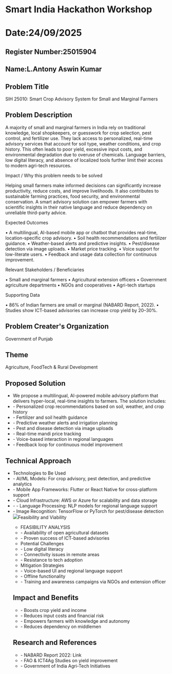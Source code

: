 # Smart India Hackathon Workshop
# Date:24/09/2025
## Register Number:25015904
## Name:L.Antony Aswin Kumar
## Problem Title
SIH 25010: Smart Crop Advisory System for Small and Marginal Farmers
## Problem Description
A majority of small and marginal farmers in India rely on traditional knowledge, local shopkeepers, or guesswork for crop selection, pest control, and fertilizer use. They lack access to personalized, real-time advisory services that account for soil type, weather conditions, and crop history. This often leads to poor yield, excessive input costs, and environmental degradation due to overuse of chemicals. Language barriers, low digital literacy, and absence of localized tools further limit their access to modern agri-tech resources.

Impact / Why this problem needs to be solved

Helping small farmers make informed decisions can significantly increase productivity, reduce costs, and improve livelihoods. It also contributes to sustainable farming practices, food security, and environmental conservation. A smart advisory solution can empower farmers with scientific insights in their native language and reduce dependency on unreliable third-party advice.

Expected Outcomes

• A multilingual, AI-based mobile app or chatbot that provides real-time, location-specific crop advisory.
• Soil health recommendations and fertilizer guidance.
• Weather-based alerts and predictive insights.
• Pest/disease detection via image uploads.
• Market price tracking.
• Voice support for low-literate users.
• Feedback and usage data collection for continuous improvement.

Relevant Stakeholders / Beneficiaries

• Small and marginal farmers
• Agricultural extension officers
• Government agriculture departments
• NGOs and cooperatives
• Agri-tech startups

Supporting Data

• 86% of Indian farmers are small or marginal (NABARD Report, 2022).
• Studies show ICT-based advisories can increase crop yield by 20–30%.

## Problem Creater's Organization
Government of Punjab

## Theme
Agriculture, FoodTech & Rural Development

## Proposed Solution
<ul><li>
We propose a multilingual, AI-powered mobile advisory platform that delivers hyper-local, real-time insights to farmers. The solution includes:
<li>- Personalized crop recommendations based on soil, weather, and crop history</li>
<li>- Fertilizer and soil health guidance</li>
<li>- Predictive weather alerts and irrigation planning</li>
<li>- Pest and disease detection via image uploads</li>
<li>- Real-time mandi price tracking</li>
<li>- Voice-based interaction in regional languages</li>
<li>- Feedback loop for continuous model improvement</li>
</ul>

## Technical Approach
<ul><li>Technologies to Be Used</li>
<li>- AI/ML Models: For crop advisory, pest detection, and predictive analytics</li>
<li>- Mobile App Frameworks: Flutter or React Native for cross-platform support</li>
<li>- Cloud Infrastructure: AWS or Azure for scalability and data storage</li>
<li>- - Language Processing: NLP models for regional language support</li>
<li>- Image Recognition: TensorFlow or PyTorch for pest/disease detection</li>
<img src ="SIH-25010/Agricultural Advisory System Flowchart.png>




## Feasibility and Viability
<ul><li>FEASIBILITY ANALYSIS</li>
<li>- Availability of open agricultural datasets</li>
<li>- Proven success of ICT-based advisories</li>
<li>Potential Challenges</li>
<li>- Low digital literacy</li>
<li>- Connectivity issues in remote areas</li>
<li>- Resistance to tech adoption</li>
<li>Mitigation Strategies</li>
<li>- Voice-based UI and regional language support</li>
<li>- Offline functionality</li>
<li>- Training and awareness campaigns via NGOs and extension officer</li>
</ul>

## Impact and Benefits
<UL><li>- Boosts crop yield and income</li>
<li>- Reduces input costs and financial risk</li>
<li>- Empowers farmers with knowledge and autonomy</li>
<li>- Reduces dependency on middlemen</li></ul>

## Research and References

<ul><li>- NABARD Report 2022: Link</li>
<li>- FAO & ICT4Ag Studies on yield improvement</li>
<li>- Government of India Agri-Tech Initiatives</li></ul>
